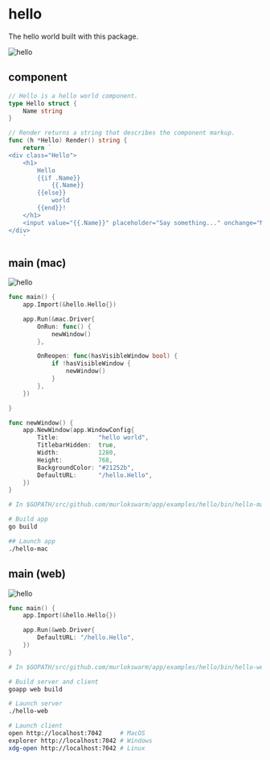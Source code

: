 # hello
The hello world built with this package.

![hello](https://github.com/murlokswarm/app/wiki/assets/hello.gif)

## component
```go
// Hello is a hello world component.
type Hello struct {
	Name string
}

// Render returns a string that describes the component markup.
func (h *Hello) Render() string {
	return `
<div class="Hello">
	<h1>
		Hello
		{{if .Name}}
			{{.Name}}
		{{else}}
			world
		{{end}}!
	</h1>
	<input value="{{.Name}}" placeholder="Say something..." onchange="Name" autofocus>
</div>
	`

```


## main (mac)
![hello](https://github.com/murlokswarm/app/wiki/assets/hello-mac.png)

```go
func main() {
	app.Import(&hello.Hello{})

	app.Run(&mac.Driver{
		OnRun: func() {
			newWindow()
		},

		OnReopen: func(hasVisibleWindow bool) {
			if !hasVisibleWindow {
				newWindow()
			}
		},
	})

}

func newWindow() {
	app.NewWindow(app.WindowConfig{
		Title:           "hello world",
		TitlebarHidden:  true,
		Width:           1280,
		Height:          768,
		BackgroundColor: "#21252b",
		DefaultURL:      "/hello.Hello",
	})
}
```

```bash
# In $GOPATH/src/github.com/murlokswarm/app/examples/hello/bin/hello-mac

# Build app
go build

## Launch app
./hello-mac
```


## main (web)
![hello](https://github.com/murlokswarm/app/wiki/assets/hello-web.png)

```go
func main() {
	app.Import(&hello.Hello{})

	app.Run(&web.Driver{
		DefaultURL: "/hello.Hello",
	})
}
```

```bash
# In $GOPATH/src/github.com/murlokswarm/app/examples/hello/bin/hello-web

# Build server and client
goapp web build

# Launch server
./hello-web

# Launch client
open http://localhost:7042     # MacOS
explorer http://localhost:7042 # Windows
xdg-open http://localhost:7042 # Linux
```